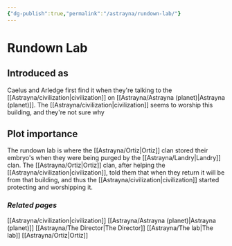 ```yaml
---
{"dg-publish":true,"permalink":"/astrayna/rundown-lab/"}
---
```


# Rundown Lab
## Introduced as
Caelus and Arledge first find it when they're talking to the [[Astrayna/civilization\|civilization]] on [[Astrayna/Astrayna (planet)\|Astrayna (planet)]]. The [[Astrayna/civilization\|civilization]] seems to worship this building, and they're not sure why
## Plot importance
The rundown lab is where the [[Astrayna/Ortiz\|Ortiz]] clan stored their embryo's when they were being purged by the [[Astrayna/Landry\|Landry]] clan. The [[Astrayna/Ortiz\|Ortiz]] clan, after helping the [[Astrayna/civilization\|civilization]], told them that when they return it will be from that building, and thus the [[Astrayna/civilization\|civilization]] started protecting and worshipping it.
### *Related pages*
[[Astrayna/civilization\|civilization]]
[[Astrayna/Astrayna (planet)\|Astrayna (planet)]]
[[Astrayna/The Director\|The Director]]
[[Astrayna/The lab\|The lab]]
[[Astrayna/Ortiz\|Ortiz]]

